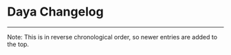 # Daya Changelog
---
Note: This is in reverse chronological order, so newer entries are added to the top.
